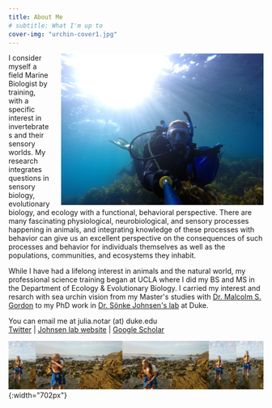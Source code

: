 ```yaml
---
title: About Me
# subtitle: What I'm up to
cover-img: "urchin-cover1.jpg"
---
```


<img style="float: right; padding-left: 20px;" width="400" src="/photography_page/scuba_selfie.JPG">

I consider myself a field Marine Biologist by training, with a specific interest in invertebrates and their sensory worlds. My research integrates questions in sensory biology, evolutionary biology, and ecology with a functional, behavioral perspective. There are many fascinating physiological, neurobiological, and sensory processes happening in animals, and integrating knowledge of these processes with behavior can give us an excellent perspective on the consequences of such processes and behavior for individuals themselves as well as the populations, communities, and ecosystems they inhabit.

While I have had a lifelong interest in animals and the natural world, my professional science training began at UCLA where I did my BS and MS in the Department of Ecology & Evolutionary Biology. I carried my interest and resarch with sea urchin vision from my Master's studies with [Dr. Malcolm S. Gordon](https://www.eeb.ucla.edu/indivfaculty/?faculty=Gordon) to my PhD work in [Dr. Sönke Johnsen's lab](https://opticsoflife.org) at Duke.

You can email me at julia.notar (at) duke.edu <br>
[Twitter](https://twitter.com/indy_sea) |
[Johnsen lab website](https://opticsoflife.org/people/julia.html) |
[Google Scholar](https://scholar.google.com/citations?user=eQlRnmEAAAAJ&hl=en&oi=ao)

![collage](collage.jpg){:width="702px"}

